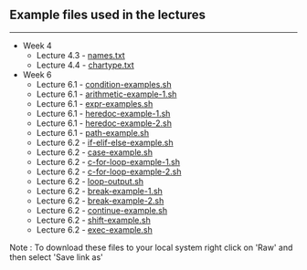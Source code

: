 ## Example files used in the lectures
___

* Week 4
  - Lecture 4.3 - [names.txt](names.txt) 
  - Lecture 4.4 - [chartype.txt](chartype.txt)
* Week 6
  - Lecture 6.1 - [condition-examples.sh](condition-examples.sh)
  - Lecture 6.1 - [arithmetic-example-1.sh](arithmetic-example-1.sh)
  - Lecture 6.1 - [expr-examples.sh](expr-examples.sh)
  - Lecture 6.1 - [heredoc-example-1.sh](heredoc-example-1.sh)
  - Lecture 6.1 - [heredoc-example-2.sh](heredoc-example-2.sh)
  - Lecture 6.1 - [path-example.sh](path-example.sh)
  - Lecture 6.2 - [if-elif-else-example.sh](if-elif-else-example.sh)
  - Lecture 6.2 - [case-example.sh](case-example.sh)
  - Lecture 6.2 - [c-for-loop-example-1.sh](c-for-loop-example-1.sh)
  - Lecture 6.2 - [c-for-loop-example-2.sh](c-for-loop-example-2.sh)
  - Lecture 6.2 - [loop-output.sh](loop-output.sh)
  - Lecture 6.2 - [break-example-1.sh](break-example-1.sh)
  - Lecture 6.2 - [break-example-2.sh](break-example-2.sh)
  - Lecture 6.2 - [continue-example.sh](continue-example.sh)
  - Lecture 6.2 - [shift-example.sh](shift-example.sh)
  - Lecture 6.2 - [exec-example.sh](exec-example.sh)

Note : To download these files to your local system right click on 'Raw' and then select 'Save link as'
